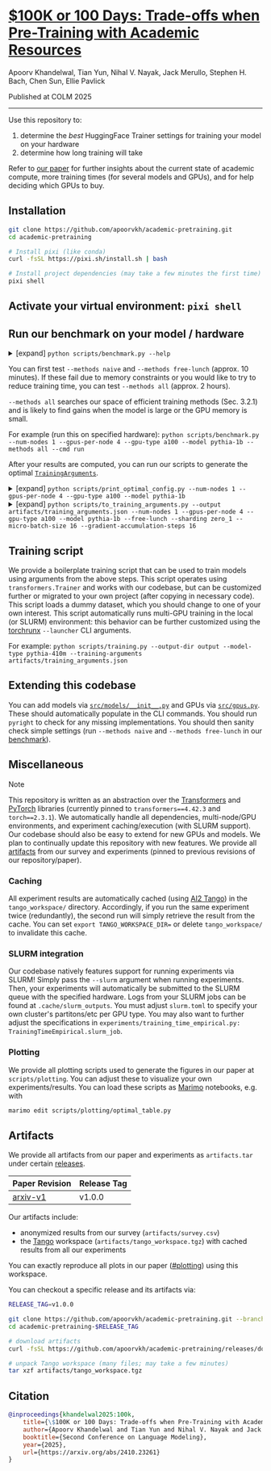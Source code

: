 # [$100K or 100 Days: Trade-offs when Pre-Training with Academic Resources](https://arxiv.org/abs/2410.23261)

Apoorv Khandelwal, Tian Yun, Nihal V. Nayak, Jack Merullo, Stephen H. Bach, Chen Sun, Ellie Pavlick

Published at COLM 2025

---

Use this repository to:

1. determine the *best* HuggingFace Trainer settings for training your model on your hardware
2. determine how long training will take

Refer to [our paper](https://arxiv.org/abs/2410.23261) for further insights about the current state of academic compute, more training times (for several models and GPUs), and for help deciding which GPUs to buy.

## Installation

```bash
git clone https://github.com/apoorvkh/academic-pretraining.git
cd academic-pretraining

# Install pixi (like conda)
curl -fsSL https://pixi.sh/install.sh | bash

# Install project dependencies (may take a few minutes the first time)
pixi shell
```

## Activate your virtual environment: `pixi shell`

## Run our benchmark on your model / hardware

<details><summary>[expand] <code>python scripts/benchmark.py --help</code></summary>

```bash
╭─ options ───────────────────────────────────────────────╮
│ -h, --help              show this help message and exit │
│ --num-nodes INT         (required)                      │
│ --gpus-per-node INT     (required)                      │
│ --gpu-type {geforce3090,v100,a6000,a40,l40,a100,h100}   │
│                         (required)                      │
│ --model {roberta,pythia-160m,pythia-410m,pythia-1b,...} │
│                         (required)                      │
│ --methods {naive,free-lunch,all}                        │
│                         (default: all)                  │
│ --cmd {run,count,print-incomplete,print-results}        │
│                         (default: run)                  │
│ --slurm, --no-slurm     (default: False)                │
╰─────────────────────────────────────────────────────────╯
# truncated output (run for full lists)
```
</details>

You can first test `--methods naive` and `--methods free-lunch` (approx. 10 minutes). If these fail due to memory constraints or you would like to try to reduce training time, you can test `--methods all` (approx. 2 hours).

`--methods all` searches our space of efficient training methods (Sec. 3.2.1) and is likely to find gains when the model is large or the GPU memory is small.

For example (run this on specified hardware): `python scripts/benchmark.py --num-nodes 1 --gpus-per-node 4 --gpu-type a100 --model pythia-1b --methods all --cmd run`

After your results are computed, you can run our scripts to generate the optimal [`TrainingArguments`](https://huggingface.co/docs/transformers/en/main_classes/trainer#transformers.TrainingArguments).

<details><summary>[expand] <code>python scripts/print_optimal_config.py --num-nodes 1 --gpus-per-node 4 --gpu-type a100 --model pythia-1b</code></summary>

```bash
┌───────────┬───────────────┬──────────┬───────────┬────────────┬──────────────────────────┬──────────┬────────────┬──────────────────┬────────────────┬───────────────┐
│ num_nodes ┆ gpus_per_node ┆ gpu_type ┆ model     ┆ free_lunch ┆ activation_checkpointing ┆ sharding ┆ offloading ┆ micro_batch_size ┆ grad_acc_steps ┆ training_days │
│ ---       ┆ ---           ┆ ---      ┆ ---       ┆ ---        ┆ ---                      ┆ ---      ┆ ---        ┆ ---              ┆ ---            ┆ ---           │
│ i64       ┆ i64           ┆ str      ┆ str       ┆ bool       ┆ bool                     ┆ str      ┆ bool       ┆ i64              ┆ i64            ┆ f64           │
╞═══════════╪═══════════════╪══════════╪═══════════╪════════════╪══════════════════════════╪══════════╪════════════╪══════════════════╪════════════════╪═══════════════╡
│ 1         ┆ 4             ┆ a100     ┆ pythia-1b ┆ true       ┆ false                    ┆ zero_1   ┆ false      ┆ 16               ┆ 16             ┆ 17.571102     │
└───────────┴───────────────┴──────────┴───────────┴────────────┴──────────────────────────┴──────────┴────────────┴──────────────────┴────────────────┴───────────────┘
```
</details>

<details><summary>[expand] <code>python scripts/to_training_arguments.py --output artifacts/training_arguments.json --num-nodes 1 --gpus-per-node 4 --gpu-type a100 --model pythia-1b --free-lunch --sharding zero_1 --micro-batch-size 16 --gradient-accumulation-steps 16</code></summary>

`artifacts/training_arguments.json`

```json
{
    "max_steps": 143000,
    "per_device_train_batch_size": 16,
    "gradient_accumulation_steps": 16,
    "lr_scheduler_type": "cosine_with_min_lr",
    "lr_scheduler_kwargs": {
        "min_lr_rate": 0.1
    },
    "warmup_steps": 1430,
    "gradient_checkpointing": false,
    "bf16": true,
    "fp16": false,
    "tf32": true,
    "fsdp": "",
    "fsdp_config": null,
    "deepspeed": {
        "fp16": {
            "enabled": "auto",
            "loss_scale": 0,
            "loss_scale_window": 1000,
            "initial_scale_power": 16,
            "hysteresis": 2,
            "min_loss_scale": 1
        },
        "gradient_accumulation_steps": "auto",
        "gradient_clipping": "auto",
        "train_batch_size": "auto",
        "train_micro_batch_size_per_gpu": "auto",
        "optimizer": {
            "type": "Adam",
            "params": {
                "lr": "auto",
                "betas": "auto",
                "eps": "auto",
                "weight_decay": "auto",
                "adam_w_mode": false
            }
        },
        "zero_optimization": {
            "stage": 1
        }
    },
    "ddp_find_unused_parameters": false,
    "torch_compile": true,
    "max_grad_norm": 1.0
}
```
</details>

## Training script

We provide a boilerplate training script that can be used to train models using arguments from the above steps. This script operates using `transformers.Trainer` and works with our codebase, but can be customized further or migrated to your own project (after copying in necessary code). This script loads a dummy dataset, which you should change to one of your own interest. This script automatically runs multi-GPU training in the local (or SLURM) environment: this behavior can be further customized using the [torchrunx](https://torchrunx.readthedocs.io/stable) `--launcher` CLI arguments.

For example: `python scripts/training.py --output-dir output --model-type pythia-410m --training-arguments artifacts/training_arguments.json`

## Extending this codebase

You can add models via [`src/models/__init__.py`](./src/models/__init__.py) and GPUs via [`src/gpus.py`](./src/gpus.py). These should automatically populate in the CLI commands. You should run `pyright` to check for any missing implementations. You should then sanity check simple settings (run `--methods naive` and `--methods free-lunch` in our [benchmark](#run-our-benchmark-on-your-model--hardware)).

## Miscellaneous

> [!NOTE]
> This repository is written as an abstraction over the [Transformers](https://github.com/huggingface/transformers) and [PyTorch](https://github.com/pytorch/pytorch) libraries (currently pinned to `transformers==4.42.3` and `torch==2.3.1`). We automatically handle all dependencies, multi-node/GPU environments, and experiment caching/execution (with SLURM support). Our codebase should also be easy to extend for new GPUs and models. We plan to continually update this repository with new features. We provide all [artifacts](#artifacts) from our survey and experiments (pinned to previous revisions of our repository/paper).

### Caching

All experiment results are automatically cached (using [AI2 Tango](https://ai2-tango.readthedocs.io)) in the `tango_workspace/` directory. Accordingly, if you run the same experiment twice (redundantly), the second run will simply retrieve the result from the cache. You can set `export TANGO_WORKSPACE_DIR=` or delete `tango_workspace/` to invalidate this cache.

### SLURM integration

Our codebase natively features support for running experiments via SLURM! Simply pass the `--slurm` argument when running experiments. Then, your experiments will automatically be submitted to the SLURM queue with the specified hardware. Logs from your SLURM jobs can be found at `.cache/slurm_outputs`. You must adjust `slurm.toml` to specify your own cluster's partitons/etc per GPU type. You may also want to further adjust the specifications in `experiments/training_time_empirical.py: TrainingTimeEmpirical.slurm_job`.

### Plotting

We provide all plotting scripts used to generate the figures in our paper at `scripts/plotting`. You can adjust these to visualize your own experiments/results. You can load these scripts as [Marimo](https://marimo.io/) notebooks, e.g. with

```bash
marimo edit scripts/plotting/optimal_table.py
```

## Artifacts

We provide all artifacts from our paper and experiments as `artifacts.tar` under certain [releases](https://github.com/apoorvkh/academic-pretraining/releases).

| Paper Revision | Release Tag |
| --- | --- |
| [arxiv-v1](https://arxiv.org/abs/2410.23261v1) | v1.0.0 |

Our artifacts include:

- anonymized results from our survey (`artifacts/survey.csv`)
- the [Tango](http://ai2-tango.readthedocs.io) workspace (`artifacts/tango_workspace.tgz`) with cached results from all our experiments

You can exactly reproduce all plots in our paper ([#plotting](#plotting)) using this workspace.

You can checkout a specific release and its artifacts via:

```bash
RELEASE_TAG=v1.0.0

git clone https://github.com/apoorvkh/academic-pretraining.git --branch $RELEASE_TAG --single-branch academic-pretraining-$RELEASE_TAG
cd academic-pretraining-$RELEASE_TAG

# download artifacts
curl -fsSL https://github.com/apoorvkh/academic-pretraining/releases/download/$RELEASE_TAG/artifacts.tar | tar xvf -

# unpack Tango workspace (many files; may take a few minutes)
tar xzf artifacts/tango_workspace.tgz
```

## Citation

```bibtex
@inproceedings{khandelwal2025:100k,
    title={\$100K or 100 Days: Trade-offs when Pre-Training with Academic Resources},
    author={Apoorv Khandelwal and Tian Yun and Nihal V. Nayak and Jack Merullo and Stephen Bach and Chen Sun and Ellie Pavlick},
    booktitle={Second Conference on Language Modeling},
    year={2025},
    url={https://arxiv.org/abs/2410.23261}
}
```
